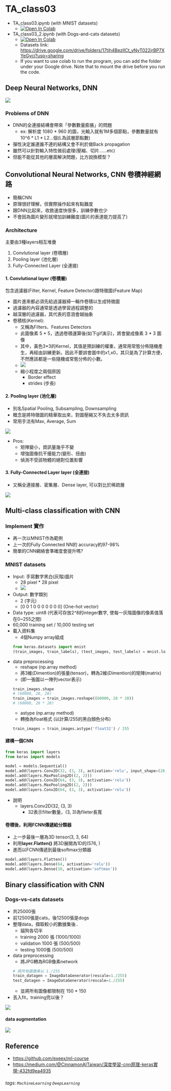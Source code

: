# TA_class03

- TA_class03.ipynb (with MNIST datasets)
    - [![Open In Colab](https://colab.research.google.com/assets/colab-badge.svg)](https://colab.research.google.com/github/matteosoo/AI_course/blob/master/course03/TA_class03.ipynb)
- TA_class03_2.ipynb (with Dogs-and-cats datasets)
    - [![Open In Colab](https://colab.research.google.com/assets/colab-badge.svg)](https://colab.research.google.com/github/matteosoo/AI_course/blob/master/course03/TA_class03_2.ipynb)
    - Datasets link: https://drive.google.com/drive/folders/17tih4BezlICt_yNyT022jrBP7XYeGycj?usp=sharing
    - If you want to use colab to run the program, you can add the folder under your Google drive. Note that to mount the drive before you run the code. 

## Deep Neural Networks, DNN
![](https://i.imgur.com/HccJFE1.png)

### Problems of DNN
- DNN的全連接結構會帶來「參數數量膨脹」的問題
    - ex: 解析度 1080 * 960 的圖，光輸入就有1M多個節點，參數數量就有 10^6 * L1 * L2...個(L為該層節點數)
- 彈性決定誰連誰不連的結構又會不利於做Back propagation
- 雖然可以針對輸入特性做前處理(壓縮、切片......etc)
- 但能不能從其他的層面解決問題，比方說換模型？

## Convolutional Neural Networks, CNN 卷積神經網路
- 簡稱CNN
- 原理很好理解，但實際操作起來有點難度
- 跟DNN比起來，收斂速度快很多，訓練參數也少
- 不會因為圖片變形就增加訓練難度(圖片的表達能力提高了)

### Architecture
主要由3種layers相互堆疊
1. Convlutional layer (卷積層)
2. Pooling layer (池化層)
3. Fully-Connected Layer (全連接)

#### 1. Convlutional layer (卷積層)
包含過濾器(Filter, Kernel, Feature Detector)跟特徵圖(Feature Map)
- 圖片進來都必須先給過濾器掃一輪作卷積以生成特徵圖
- 過濾器的內容通常是透過學習過程調整的
- 越深層的過濾器，其代表的意涵會越抽象
- 卷積核(Kernel):
    - 又稱為Filters、Features Detectors
    - 此圖像素 5 * 5，透過卷積運算後(如下gif演示)，將會變成像素 3 * 3 圖像
    - 其中，黃色3*3的Kernel，其值是預訓練的權重，通常用常態分佈隨機產生，再經由訓練更新。因此不要誤會圖中的x1,x0，其只是為了計算方便，不然應該都是一些隨機或常態分佈的小數。
    - ![](https://i.imgur.com/RSX2cIV.gif)
    - 縮小程度之兩個原因
        - Border effect
        - strides (步長)

#### 2. Pooling layer (池化層)
- 別名Spatial Pooling, Subsampling, Downsampling
- 概念是將特徵圖的精華取出來，對圖壓縮又不失去太多資訊
- 常用手法有Max, Average, Sum

![](https://i.imgur.com/6tnaWWy.png)

- Pros:
    - 矩陣變小，資訊量幾乎不變
    - 增強圖像抗干擾能力(變形、扭曲)
    - 偵測不受該物體的絕對位置影響



#### 3. Fully-Connected Layer layer (全連接)
- 又稱全連接層、密集層、Dense layer, 可以對比於稀疏層

![](https://i.imgur.com/qZqZQTl.png)

## Multi-class classification with CNN
### Implement 實作
- 再一次以MNIST作為範例
- 上一次的Fully Connected NN的 accuracy約97-98%
- 簡單的CNN網絡會準確度會提升嗎?


### MNIST datasets
- Input: 手寫數字黑白(灰階)圖片
    - 28 pixel * 28 pixel 
    - ![](https://i.imgur.com/xxp1FxQ.png)
- Output: 數字類別
    - 2	(字元)
    - [0 0 1 0 0 0 0 0 0 0]	(One-hot vector)
- Data type: uint8 (代表可存放2^8的integer數字, 使每一灰階圖像的像素值落在0~255之間)
- 60,000 training set / 10,000 testing set
- 載入資料集
    - 4個Numpy array組成
    ```python
    from keras.datasets import mnist
    (train_images, train_labels), (test_images, test_labels) = mnist.load_data()
    ```
- data preprocessing
    - reshape (np.array method)
    - 將3維(Dimention)的張量(tensor)，轉為2維(Dimention)的矩陣(matrix)
    - (即一張圖以一陣列vector表示)
    ```python
    train_images.shape
    # (60000, 28, 28)
    train_images = train_images.reshape((60000, 28 * 28))
    # (60000, 28 * 28)
    ```
    - astype (np.array method)
    - 轉換為float格式 (以計算/255的黑白顏色分布)
    ```python
    train_images = train_images.astype('float32') / 255
    ```

#### 建構一個CNN

```python
from keras import layers
from keras import models

model = models.Sequential()
model.add(layers.Conv2D(32, (3, 3), activation='relu', input_shape=(28, 28, 1)))
model.add(layers.MaxPooling2D((2, 2)))
model.add(layers.Conv2D(64, (3, 3), activation='relu'))
model.add(layers.MaxPooling2D((2, 2)))
model.add(layers.Conv2D(64, (3, 3), activation='relu'))
```
- 說明
    - layers.Conv2D(32, (3, 3)
        - 32表示filter數量，(3, 3)為fileter長寬


#### 卷積後，利用FCNN傳遞給分類器
- 上一步最後一層為3D tensor(3, 3, 64)
- 利用**layer.Flatten()** 將3D展開為1D的(576, )
- 進而以FCNN傳遞到最後softmax分類器

```python
model.add(layers.Flatten())
model.add(layers.Dense(64, activation='relu'))
model.add(layers.Dense(10, activation='softmax'))
```

## Binary classification with CNN
### Dogs-vs-cats datasets
- 共25000張
- 前12500張是cats，後12500張是dogs
- 整理data，擷取較小的數據集後..
    - 貓狗各切半
    - training 2000 張 (1000/1000)
    - validation 1000 張 (500/500)
    - testing 1000張 (500/500)
- data preprocessing
    - 將JPG轉為RGB像素network
    ```python
    # 將所有圖像乘以 1./255
    train_datagen = ImageDataGenerator(rescale=1./255)
    test_datagen = ImageDataGenerator(rescale=1./255)
    ```
    - 並將所有圖像都限制在 150 * 150
- 丟入fit，training完以後？

![](https://i.imgur.com/DFlBnfZ.png)

#### data augmentation
![](https://i.imgur.com/QyFZVhS.jpg)

## Reference
- https://github.com/exeex/ml-course
- https://medium.com/@CinnamonAITaiwan/深度學習-cnn原理-keras實現-432fd9ea4935


###### tags: `MachineLearning` `DeepLearning`

